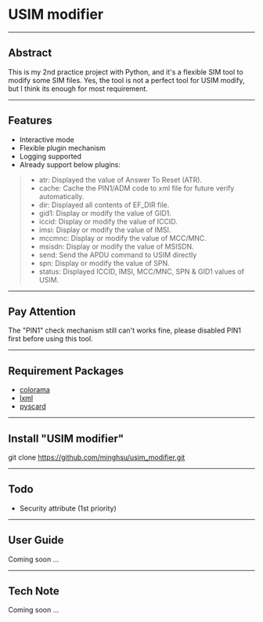 # USIM modifier

---
## Abstract

This is my 2nd practice project with Python, and it's a flexible SIM tool to modify some SIM files.
Yes, the tool is not a perfect tool for USIM modify, but I think its enough for most requirement.

---
## Features

- Interactive mode
- Flexible plugin mechanism
- Logging supported
- Already support below plugins:
> - atr: Displayed the value of Answer To Reset (ATR).
> - cache: Cache the PIN1/ADM code to xml file for future verify automatically.
> - dir: Displayed all contents of EF_DIR file.
> - gid1: Display or modify the value of GID1.
> - iccid: Display or modify the value of ICCID.
> - imsi: Display or modify the value of IMSI.
> - mccmnc: Display or modify the value of MCC/MNC.
> - msisdn: Display or modify the value of MSISDN.
> - send: Send the APDU command to USIM directly
> - spn: Display or modify the value of SPN.
> - status: Displayed ICCID, IMSI, MCC/MNC, SPN & GID1 values of USIM.

---
## Pay Attention

The "PIN1" check mechanism still can't works fine, please disabled PIN1 first before using this tool. 

---
## Requirement Packages

- [colorama](https://pypi.org/project/colorama/)
- [lxml](https://lxml.de/)
- [pyscard](https://pyscard.sourceforge.io/)

---
## Install "USIM modifier"

git clone https://github.com/minghsu/usim_modifier.git

---
## Todo
- Security attribute (1st priority)

---
## User Guide

Coming soon ...

---
## Tech Note

Coming soon ...
